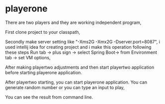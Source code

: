 # playerone


There are two players and they are working independent program,

First clone project to your classpath,

Secondly make server setting like "-Xms2G -Xmx2G -Dserver.port=8087", i used intellij idea for creating project and i make this operation following these steps
Run tab -> plus sign -> select Spring Boot-> from Environment tab -> set VM options,

After making playertwo adjustments and then start playertwo application before starting playerone application.

After playertwo starting, you can start playerone application. You can generate random number or you can type an input to play,

You can see the result from command line.
